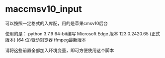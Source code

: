 # maccmsv10_input
可以按照一定格式的入库配，用的是苹果cmsv10后台

使用的是：
python 3.7.9 64-bit编写
Microsoft Edge 版本 123.0.2420.65 (正式版本) (64 位)驱动浏览器
ffmpeg最新版本

请将这些前置全部加入环境变量，即可方便使用这个脚本
